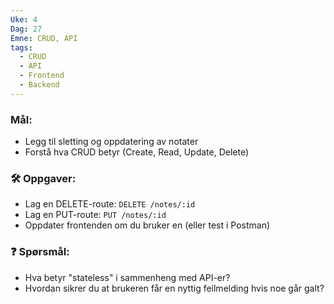 ```yaml
---
Uke: 4
Dag: 27
Emne: CRUD, API
tags:
  - CRUD
  - API
  - Frontend
  - Backend
---
```

### Mål:

- Legg til sletting og oppdatering av notater
- Forstå hva CRUD betyr (Create, Read, Update, Delete)

### 🛠 Oppgaver:

- Lag en DELETE-route: `DELETE /notes/:id`
- Lag en PUT-route: `PUT /notes/:id`
- Oppdater frontenden om du bruker en (eller test i Postman)

### ❓ Spørsmål:

- Hva betyr "stateless" i sammenheng med API-er?
- Hvordan sikrer du at brukeren får en nyttig feilmelding hvis noe går galt?
